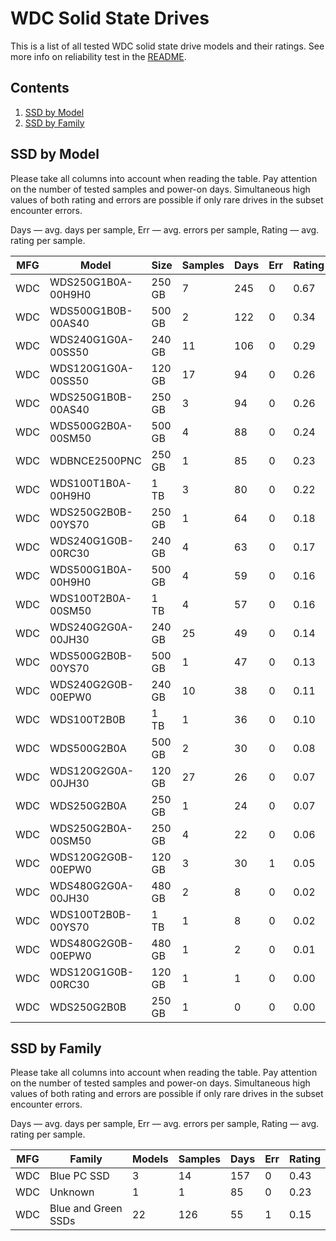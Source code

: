 WDC Solid State Drives
======================

This is a list of all tested WDC solid state drive models and their ratings. See
more info on reliability test in the [README](https://github.com/linuxhw/SMART).

Contents
--------

1. [ SSD by Model  ](#ssd-by-model)
2. [ SSD by Family ](#ssd-by-family)

SSD by Model
------------

Please take all columns into account when reading the table. Pay attention on the
number of tested samples and power-on days. Simultaneous high values of both rating
and errors are possible if only rare drives in the subset encounter errors.

Days   — avg. days per sample,
Err    — avg. errors per sample,
Rating — avg. rating per sample.

| MFG       | Model              | Size   | Samples | Days  | Err   | Rating |
|-----------|--------------------|--------|---------|-------|-------|--------|
| WDC       | WDS250G1B0A-00H9H0 | 250 GB | 7       | 245   | 0     | 0.67   |
| WDC       | WDS500G1B0B-00AS40 | 500 GB | 2       | 122   | 0     | 0.34   |
| WDC       | WDS240G1G0A-00SS50 | 240 GB | 11      | 106   | 0     | 0.29   |
| WDC       | WDS120G1G0A-00SS50 | 120 GB | 17      | 94    | 0     | 0.26   |
| WDC       | WDS250G1B0B-00AS40 | 250 GB | 3       | 94    | 0     | 0.26   |
| WDC       | WDS500G2B0A-00SM50 | 500 GB | 4       | 88    | 0     | 0.24   |
| WDC       | WDBNCE2500PNC      | 250 GB | 1       | 85    | 0     | 0.23   |
| WDC       | WDS100T1B0A-00H9H0 | 1 TB   | 3       | 80    | 0     | 0.22   |
| WDC       | WDS250G2B0B-00YS70 | 250 GB | 1       | 64    | 0     | 0.18   |
| WDC       | WDS240G1G0B-00RC30 | 240 GB | 4       | 63    | 0     | 0.17   |
| WDC       | WDS500G1B0A-00H9H0 | 500 GB | 4       | 59    | 0     | 0.16   |
| WDC       | WDS100T2B0A-00SM50 | 1 TB   | 4       | 57    | 0     | 0.16   |
| WDC       | WDS240G2G0A-00JH30 | 240 GB | 25      | 49    | 0     | 0.14   |
| WDC       | WDS500G2B0B-00YS70 | 500 GB | 1       | 47    | 0     | 0.13   |
| WDC       | WDS240G2G0B-00EPW0 | 240 GB | 10      | 38    | 0     | 0.11   |
| WDC       | WDS100T2B0B        | 1 TB   | 1       | 36    | 0     | 0.10   |
| WDC       | WDS500G2B0A        | 500 GB | 2       | 30    | 0     | 0.08   |
| WDC       | WDS120G2G0A-00JH30 | 120 GB | 27      | 26    | 0     | 0.07   |
| WDC       | WDS250G2B0A        | 250 GB | 1       | 24    | 0     | 0.07   |
| WDC       | WDS250G2B0A-00SM50 | 250 GB | 4       | 22    | 0     | 0.06   |
| WDC       | WDS120G2G0B-00EPW0 | 120 GB | 3       | 30    | 1     | 0.05   |
| WDC       | WDS480G2G0A-00JH30 | 480 GB | 2       | 8     | 0     | 0.02   |
| WDC       | WDS100T2B0B-00YS70 | 1 TB   | 1       | 8     | 0     | 0.02   |
| WDC       | WDS480G2G0B-00EPW0 | 480 GB | 1       | 2     | 0     | 0.01   |
| WDC       | WDS120G1G0B-00RC30 | 120 GB | 1       | 1     | 0     | 0.00   |
| WDC       | WDS250G2B0B        | 250 GB | 1       | 0     | 0     | 0.00   |

SSD by Family
-------------

Please take all columns into account when reading the table. Pay attention on the
number of tested samples and power-on days. Simultaneous high values of both rating
and errors are possible if only rare drives in the subset encounter errors.

Days   — avg. days per sample,
Err    — avg. errors per sample,
Rating — avg. rating per sample.

| MFG       | Family                 | Models | Samples | Days  | Err   | Rating |
|-----------|------------------------|--------|---------|-------|-------|--------|
| WDC       | Blue PC SSD            | 3      | 14      | 157   | 0     | 0.43   |
| WDC       | Unknown                | 1      | 1       | 85    | 0     | 0.23   |
| WDC       | Blue and Green SSDs    | 22     | 126     | 55    | 1     | 0.15   |
